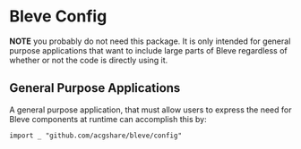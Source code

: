 # Bleve Config

**NOTE** you probably do not need this package.  It is only intended for general purpose applications that want to include large parts of Bleve regardless of whether or not the code is directly using it.

## General Purpose Applications

A general purpose application, that must allow users to express the need for Bleve components at runtime can accomplish this by:

```
import _ "github.com/acgshare/bleve/config"
```